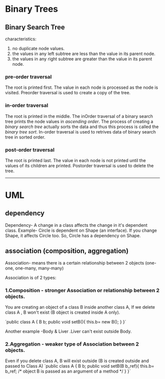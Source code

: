 # Binary Trees

## Binary Search Tree
characteristics:
1. no duplicate node values.
2. the values in any left subtree are less than the value in its parent node.
3. the values in any right subtree are greater than the value in its parent node.

### pre-order traversal
The root is printed first.
The value in each node is processed as the node is visited.
Preorder traversal is used to create a copy of the tree.

### in-order traversal
The root is printed in the middle.
The inOrder traversal of a binary search tree prints the node values in _ascending order_.
The process of creating a _binary search tree_ actually sorts the data and thus this process is called the _binary tree sort_.
In-order traversal is used to retrives data of binary search tree in sorted order.

### post-order traversal
The root is printed last.
The value in each node is not printed until the values of its children are printed.
Postorder traversal is used to delete the tree.


---
# UML
## dependency
Dependency- A change in a class affects the change in it's dependent class. Example- Circle is dependent on Shape (an interface). If you change Shape, it affects Circle too. So, Circle has a dependency on Shape.

## association (composition, aggregation)
Association- means there is a certain relationship between 2 objects (one-one, one-many, many-many)

Association is of 2 types:
### 1.Composition - stronger Association or relationship between 2 objects.
You are creating an object of a class B inside another class A, If we delete class A , B won't exist (B object is created inside A only).

´public class A { B b;
                  public void setB(){
                                      this.b= new B(); }
                }´

Another example -Body & Liver .Liver can't exist outside Body.

### 2.Aggregation - weaker type of Association between 2 objects.
Even if you delete class A, B will exist outside (B is created outside and passed to Class A)
´public class A { B b;
                  public void setB(B b_ref){
                                             this.b= b_ref;  /* object B is passed as an argument of a method */ }
                }´

